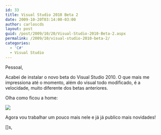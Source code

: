 ```yaml
---
id: 33
title: Visual Studio 2010 Beta 2
date: 2009-10-20T03:14:00-03:00
author: carloscds
layout: post
guid: /post/2009/10/20/Visual-Studio-2010-Beta-2.aspx
permalink: /2009/10/visual-studio-2010-beta-2/
categories:
  - 'C#'
  - Visual Studio
---
```

Pessoal,

Acabei de instalar o novo beta do Visual Studio 2010. O que mais me impressiona até o momento, além do visual todo modificado, é a velocidade, muito diferente dos betas anteriores.

Olha como ficou a home:

![]( wp-content/uploads/image_4.png)

Agora vou trabalhar um pouco mais nele e já já publico mais novidades!

[]s,